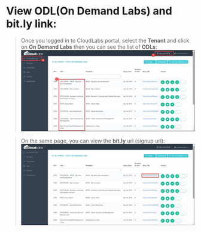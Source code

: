 
# View ODL(On Demand Labs) and bit.ly link:
> Once you logged in to CloudLabs portal, select the **Tenant** and click on **On Demand Labs** then you can see the list of **ODLs**:
![](images/odl.png)
  
> On the same page, you can view the **bit.ly** url (signup url):
![](images/bitly.png)
 


